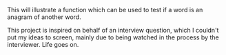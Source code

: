 This will illustrate a function which can be used to test
if a word is an anagram of another word.

This project is inspired on behalf of an interview question,
which I couldn't put my ideas to screen, mainly due to being watched in
the process by the interviewer. Life goes on.

